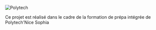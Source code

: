 ![Polytech](http://www.polytechnice.fr/jahia/jsp/jahia/templates/inc/img/polytech_nicesophia.png)

Ce projet est réalisé dans le cadre de la formation de prépa intégrée de Polytech'Nice Sophia
